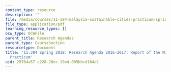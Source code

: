 ```yaml
---
content_type: resource
description: ''
file: /media/courses/11-384-malaysia-sustainable-cities-practicum-spring-2018/25704a57c22828ec19e4005bbcd164e2_MIT11_384S18_2016Cohort.pdf
file_type: application/pdf
learning_resource_types: []
ocw_type: OCWFile
parent_title: Research Agendas
parent_type: CourseSection
resourcetype: Document
title: '11.384 Spring 2018: Research Agenda 2016-2017: Report of the MIT-UTM 2016
  Practicum'
uid: 25704a57-c228-28ec-19e4-005bbcd164e2
---
```

